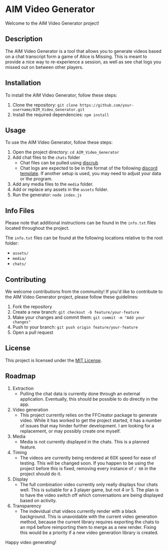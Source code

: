 # AIM Video Generator

Welcome to the AIM Video Generator project!

## Description

The AIM Video Generator is a tool that allows you to generate videos based on a chat transcript form a game of Alice is Missing. This is meant to provide a nice way to re-experience a session, as well as see chat logs you missed out on between other players.

## Installation

To install the AIM Video Generator, follow these steps:

1. Clone the repository: `git clone https://github.com/your-username/AIM_Video_Generator.git`
2. Install the required dependencies: `npm install`

## Usage

To use the AIM Video Generator, follow these steps:

1. Open the project directory: `cd AIM_Video_Generator`
2. Add chat files to the `chats` folder
   - Chat files can be pulled using [discrub](https://chromewebstore.google.com/detail/discrub/plhdclenpaecffbcefjmpkkbdpkmhhbj)
   - Chat logs are expected to be in the format of the following [discord template](https://discord.com/template/T3DSB5HTKVmf). If another setup is used, you may need to adjust your data or the program.
3. Add any media files to the `media` folder.
4. Add or replace any assets in the `assets` folder.
5. Run the generator: `node index.js`

## Info Files

Please note that additional instructions can be found in the `info.txt` files located throughout the project.

The `info.txt` files can be found at the following locations relative to the root folder:

- `assets/`
- `media/`
- `chats/`

## Contributing

We welcome contributions from the community! If you'd like to contribute to the AIM Video Generator project, please follow these guidelines:

1. Fork the repository
2. Create a new branch: `git checkout -b feature/your-feature`
3. Make your changes and commit them: `git commit -m "Add your changes"`
4. Push to your branch: `git push origin feature/your-feature`
5. Open a pull request

## License

This project is licensed under the [MIT License](LICENSE).

## Roadmap

1. Extraction
   - Pulling the chat data is currently done through an external application. Eventually, this should be possible to do directly in the app.
2. Video generation
   - This project currently relies on the FFCreator package to generate video. While it has worked to get the project started, it has a number of issues that may hinder further development. I am looking for a replacement, or may possibly create one myself.
3. Media
   - Media is not currently displayed in the chats. This is a planned feature.
4. Timing
   - The videos are currently being rendered at 60X speed for ease of testing. This will be changed soon. If you happen to be using the project before this is fixed, removing every instance of `/ 60` in the project should do it.
5. Display
   - The full combination video currently only really displays four chats well. This is sutiable for a 3 player game, but not 4 or 5. The plan is to have the video switch off which conversations are being displayed based on activity.
6. Transparency
   - The indevidual chat videos currently render with a black background. This is unavoidable with the current video generation method, because the current library requires exporting the chats to an mp4 before reimporting them to merge as a new render. Fixing this would be a priority if a new video generation library is created.

Happy video generating!
